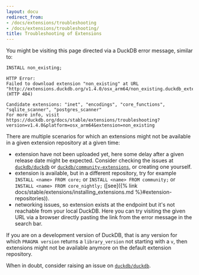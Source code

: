 ```yaml
---
layout: docu
redirect_from:
- /docs/extensions/troubleshooting
- /docs/extensions/troubleshooting/
title: Troubleshooting of Extensions
---
```


You might be visiting this page directed via a DuckDB error message, similar to:

```sql
INSTALL non_existing;
```

```console
HTTP Error:
Failed to download extension "non_existing" at URL "http://extensions.duckdb.org/v1.4.0/osx_arm64/non_existing.duckdb_extension.gz" (HTTP 404)

Candidate extensions: "inet", "encodings", "core_functions", "sqlite_scanner", "postgres_scanner"
For more info, visit https://duckdb.org/docs/stable/extensions/troubleshooting?version=v1.4.0&platform=osx_arm64&extension=non_existing
```

There are multiple scenarios for which an extensions might not be available in a given extension repository at a given time:
* extension have not been uploaded yet, here some delay after a given release date might be expected. Consider checking the issues at [`duckdb/duckdb`](https://github.com/duckdb/duckdb) or [`duckdb/community-extensions`](https://github.com/duckdb/community-extensions), or creating one yourself.
* extension is available, but in a different repository, try for example `INSTALL <name> FROM core;` or `INSTALL <name> FROM community;` or `INSTALL <name> FROM core_nightly;` ([see]({% link docs/stable/extensions/installing_extensions.md %}#extension-repositories)).
* networking issues, so extension exists at the endpoint but it's not reachable from your local DuckDB. Here you can try visiting the given URL via a browser directly pasting the link from the error message in the search bar.

If you are on a development version of DuckDB, that is any version for which `PRAGMA version` returns a `library_version` not starting with a `v`, then extensions might not be available anymore on the default extension repository.

When in doubt, consider raising an issue on [`duckdb/duckdb`](https://github.com/duckdb/duckdb).
